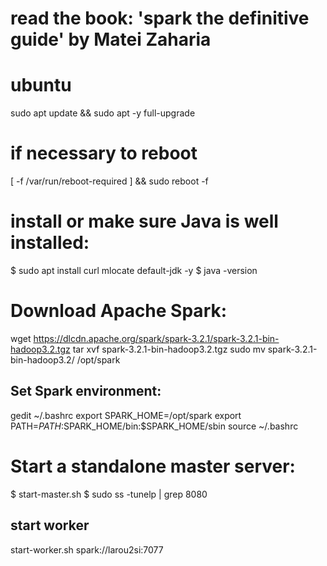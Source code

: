 # read the book: 'spark the definitive guide' by Matei Zaharia

# ubuntu
sudo apt update && sudo apt -y full-upgrade

# if necessary to reboot
[ -f /var/run/reboot-required ] && sudo reboot -f

# install or make sure Java is well installed:
$ sudo apt install curl mlocate default-jdk -y
$ java -version

# Download Apache Spark:
wget https://dlcdn.apache.org/spark/spark-3.2.1/spark-3.2.1-bin-hadoop3.2.tgz
tar xvf spark-3.2.1-bin-hadoop3.2.tgz
sudo mv spark-3.2.1-bin-hadoop3.2/ /opt/spark
## Set Spark environment:
gedit ~/.bashrc
    export SPARK_HOME=/opt/spark
    export PATH=$PATH:$SPARK_HOME/bin:$SPARK_HOME/sbin
source ~/.bashrc

# Start a standalone master server:
$ start-master.sh
$ sudo ss -tunelp | grep 8080
## start worker
start-worker.sh spark://larou2si:7077